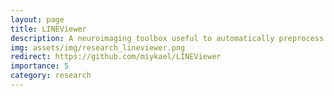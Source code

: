 ```yaml
---
layout: page
title: LINEViewer
description: A neuroimaging toolbox useful to automatically preprocess EEG data and get a informative quality and content overview - developed by me (2017).
img: assets/img/research_lineviewer.png
redirect: https://github.com/miykael/LINEViewer
importance: 5
category: research
---
```

